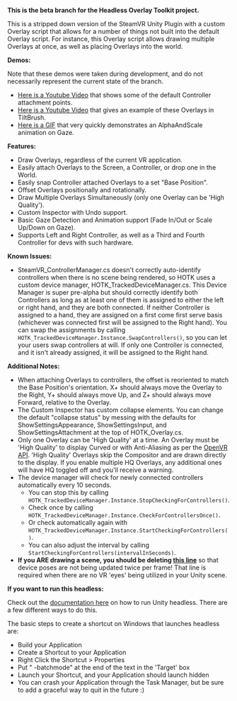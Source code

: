 **This is the beta branch for the Headless Overlay Toolkit project.**

This is a stripped down version of the SteamVR Unity Plugin with a custom Overlay script that allows for a number of things not built into the default Overlay script. For instance, this Overlay script allows drawing multiple Overlays at once, as well as placing Overlays into the world.

**Demos:**

Note that these demos were taken during development, and do not necessarily represent the current state of the branch.
- [Here is a Youtube Video](https://www.youtube.com/watch?v=q1PTaL1Sx9I) that shows some of the default Controller attachment points.
- [Here is a Youtube Video](https://www.youtube.com/watch?v=nB19zl-_DlM) that gives an example of these Overlays in TiltBrush.
- [Here is a GIF](https://gfycat.com/SoftJointFrigatebird) that very quickly demonstrates an AlphaAndScale animation on Gaze.

**Features:**
- Draw Overlays, regardless of the current VR application.
- Easily attach Overlays to the Screen, a Controller, or drop one in the World.
- Easily snap Controller attached Overlays to a set "Base Position".
- Offset Overlays positionally and rotationally.
- Draw Multiple Overlays Simultaneously (only one Overlay can be 'High Quality').
- Custom Inspector with Undo support.
- Basic Gaze Detection and Animation support (Fade In/Out or Scale Up/Down on Gaze).
- Supports Left and Right Controller, as well as a Third and Fourth Controller for devs with such hardware.

**Known Issues:**
- SteamVR_ControllerManager.cs doesn't correctly auto-identify controllers when there is no scene being rendered, so HOTK uses a custom device manager, HOTK_TrackedDeviceManager.cs. This Device Manager is super pre-alpha but should correctly identify both Controllers as long as at least one of them is assigned to either the left or right hand, and they are both connected. If neither Controller is assigned to a hand, they are assigned on a first come first serve basis (whichever was connected first will be assigned to the Right hand). You can swap the assignments by calling `HOTK_TrackedDeviceManager.Instance.SwapControllers()`, so you can let your users swap controllers at will. If only one Controller is connected, and it isn't already assigned, it will be assigned to the Right hand.

**Additional Notes:**
- When attaching Overlays to controllers, the offset is reoriented to match the Base Position's orientation. X+ should always move the Overlay to the Right, Y+ should always move Up, and Z+ should always move Forward, relative to the Overlay.
- The Custom Inspector has custom collapse elements. You can change the default "collapse status" by messing with the defaults for ShowSettingsAppearance, ShowSettingsInput, and ShowSettingsAttachment at the top of HOTK_Overlay.cs.
- Only one Overlay can be 'High Quality' at a time. An Overlay must be 'High Quality' to display Curved or with Anti-Aliasing as per the [OpenVR API](https://github.com/ValveSoftware/openvr/wiki/IVROverlay::SetHighQualityOverlay). 'High Quality' Overlays skip the Compositor and are drawn directly to the display. If you enable multiple HQ Overlays, any additional ones will have HQ toggled off and you'll receive a warning.
- The device manager will check for newly connected controllers automatically every 10 seconds.
  - You can stop this by calling `HOTK_TrackedDeviceManager.Instance.StopCheckingForControllers()`.
  - Check once by calling `HOTK_TrackedDeviceManager.Instance.CheckForControllersOnce()`.
  - Or check automatically again with `HOTK_TrackedDeviceManager.Instance.StartCheckingForControllers()`.
  - You can also adjust the interval by calling `StartCheckingForControllers(intervalInSeconds)`.
- **If you ARE drawing a scene, you should be deleting [this line](https://github.com/Hotrian/HeadlessOverlayToolkit/blob/4fe5f88009c5ccd4373737966a7211ac0ac90bea/Assets/HOTK/HOTK_TrackedDeviceManager.cs#L78)** so that device poses are not being updated twice per frame! That line is required when there are no VR 'eyes' being utilized in your Unity scene.

**If you want to run this headless:**

Check out the [documentation here](http://docs.unity3d.com/Manual/CommandLineArguments.html) on how to run Unity headless.  There are a few different ways to do this.

The basic steps to create a shortcut on Windows that launches headless are:
- Build your Application
- Create a Shortcut to your Application
- Right Click the Shortcut > Properties
- Put " -batchmode" at the end of the text in the 'Target' box
- Launch your Shortcut, and your Application should launch hidden
- You can crash your Application through the Task Manager, but be sure to add a graceful way to quit in the future :)
